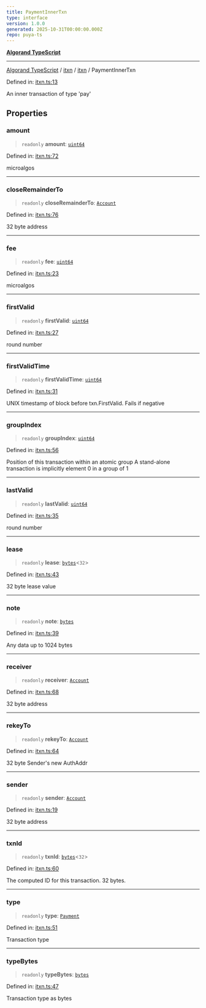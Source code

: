 ```yaml
---
title: PaymentInnerTxn
type: interface
version: 1.0.0
generated: 2025-10-31T00:00:00.000Z
repo: puya-ts
---
```


[**Algorand TypeScript**](/reference/algorand-typescript/api/readme/)

---

[Algorand TypeScript](docs/_md/modules) / [itxn](docs/_md/itxn/README) / [itxn](/reference/algorand-typescript/api/itxn/namespaces/itxn/readme/) / PaymentInnerTxn

Defined in: [itxn.ts:13](https://github.com/algorandfoundation/puya-ts/blob/main/packages/algo-ts/src/itxn.ts#L13)

An inner transaction of type 'pay'

## Properties

### amount

> `readonly` **amount**: [`uint64`](/reference/algorand-typescript/api/index/type-aliases/uint64/)

Defined in: [itxn.ts:72](https://github.com/algorandfoundation/puya-ts/blob/main/packages/algo-ts/src/itxn.ts#L72)

microalgos

---

### closeRemainderTo

> `readonly` **closeRemainderTo**: [`Account`](/reference/algorand-typescript/api/index/type-aliases/account/)

Defined in: [itxn.ts:76](https://github.com/algorandfoundation/puya-ts/blob/main/packages/algo-ts/src/itxn.ts#L76)

32 byte address

---

### fee

> `readonly` **fee**: [`uint64`](/reference/algorand-typescript/api/index/type-aliases/uint64/)

Defined in: [itxn.ts:23](https://github.com/algorandfoundation/puya-ts/blob/main/packages/algo-ts/src/itxn.ts#L23)

microalgos

---

### firstValid

> `readonly` **firstValid**: [`uint64`](/reference/algorand-typescript/api/index/type-aliases/uint64/)

Defined in: [itxn.ts:27](https://github.com/algorandfoundation/puya-ts/blob/main/packages/algo-ts/src/itxn.ts#L27)

round number

---

### firstValidTime

> `readonly` **firstValidTime**: [`uint64`](/reference/algorand-typescript/api/index/type-aliases/uint64/)

Defined in: [itxn.ts:31](https://github.com/algorandfoundation/puya-ts/blob/main/packages/algo-ts/src/itxn.ts#L31)

UNIX timestamp of block before txn.FirstValid. Fails if negative

---

### groupIndex

> `readonly` **groupIndex**: [`uint64`](/reference/algorand-typescript/api/index/type-aliases/uint64/)

Defined in: [itxn.ts:56](https://github.com/algorandfoundation/puya-ts/blob/main/packages/algo-ts/src/itxn.ts#L56)

Position of this transaction within an atomic group
A stand-alone transaction is implicitly element 0 in a group of 1

---

### lastValid

> `readonly` **lastValid**: [`uint64`](/reference/algorand-typescript/api/index/type-aliases/uint64/)

Defined in: [itxn.ts:35](https://github.com/algorandfoundation/puya-ts/blob/main/packages/algo-ts/src/itxn.ts#L35)

round number

---

### lease

> `readonly` **lease**: [`bytes`](/reference/algorand-typescript/api/index/type-aliases/bytes/)\<`32`\>

Defined in: [itxn.ts:43](https://github.com/algorandfoundation/puya-ts/blob/main/packages/algo-ts/src/itxn.ts#L43)

32 byte lease value

---

### note

> `readonly` **note**: [`bytes`](/reference/algorand-typescript/api/index/type-aliases/bytes/)

Defined in: [itxn.ts:39](https://github.com/algorandfoundation/puya-ts/blob/main/packages/algo-ts/src/itxn.ts#L39)

Any data up to 1024 bytes

---

### receiver

> `readonly` **receiver**: [`Account`](/reference/algorand-typescript/api/index/type-aliases/account/)

Defined in: [itxn.ts:68](https://github.com/algorandfoundation/puya-ts/blob/main/packages/algo-ts/src/itxn.ts#L68)

32 byte address

---

### rekeyTo

> `readonly` **rekeyTo**: [`Account`](/reference/algorand-typescript/api/index/type-aliases/account/)

Defined in: [itxn.ts:64](https://github.com/algorandfoundation/puya-ts/blob/main/packages/algo-ts/src/itxn.ts#L64)

32 byte Sender's new AuthAddr

---

### sender

> `readonly` **sender**: [`Account`](/reference/algorand-typescript/api/index/type-aliases/account/)

Defined in: [itxn.ts:19](https://github.com/algorandfoundation/puya-ts/blob/main/packages/algo-ts/src/itxn.ts#L19)

32 byte address

---

### txnId

> `readonly` **txnId**: [`bytes`](/reference/algorand-typescript/api/index/type-aliases/bytes/)\<`32`\>

Defined in: [itxn.ts:60](https://github.com/algorandfoundation/puya-ts/blob/main/packages/algo-ts/src/itxn.ts#L60)

The computed ID for this transaction. 32 bytes.

---

### type

> `readonly` **type**: [`Payment`](/reference/algorand-typescript/api/index/enumerations/transactiontype/#payment)

Defined in: [itxn.ts:51](https://github.com/algorandfoundation/puya-ts/blob/main/packages/algo-ts/src/itxn.ts#L51)

Transaction type

---

### typeBytes

> `readonly` **typeBytes**: [`bytes`](/reference/algorand-typescript/api/index/type-aliases/bytes/)

Defined in: [itxn.ts:47](https://github.com/algorandfoundation/puya-ts/blob/main/packages/algo-ts/src/itxn.ts#L47)

Transaction type as bytes
